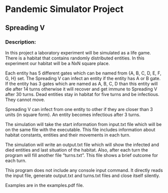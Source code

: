 # Pandemic Simulator Project
## Spreading V
### Description:
In this project a laboratory experiment will be simulated as a life game. There is a habitat that contains randomly distributed entities. In this experiment our habitat will be a NxN square place.

Each entity has 5 different gates which can be named from {A, B, C, D, E, F, G, H} set.
The Spreading V can infect an entity if the entity has A or B gate. If the entity has 3 gates which are named as A, B, C, D than this entity will die after 14 turns otherwise it will recover and get immune to Spreading V after 30 turns. Dead entities stay in habitat for five turns and be infectious. They cannot move.

Spreading V can infect from one entity to other if they are closer than 3 units (in square form). An entity becomes infectious after 3 turns.

The simulation will take the start information from input.txt file which will be on the same file with the executable. This file includes information about habitat constants, entities and their movements in each turn.

The simulation will write an output.txt file which will show the infected and died entities and last situation of the habitat. Also, after each turn the program will fill another file “turns.txt”. This file shows a brief outcome for each turn.

This program does not include any console input command. It directly reads the input file, generate output.txt and turns.txt files and close itself silently. 

Examples are in the examples.pdf file.
